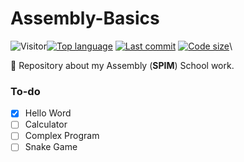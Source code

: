 # Assembly-Basics
![Visitor](https://visitor-badge.laobi.icu/badge?page_id=PineAppleGrits.Assembly-Basics)[![Top language](https://img.shields.io/github/languages/top/PineAppleGrits/Assembly-Basics)](https://github.com/PineAppleGrits/Assembly-Basics) [![Last commit](https://img.shields.io/github/last-commit/PineAppleGrits/Assembly-Basics)](https://github.com/PineAppleGrits/Assembly-Basics) [![Code size](https://img.shields.io/github/languages/code-size/PineAppleGrits/Assembly-Basics)](https://github.com/PineAppleGrits/Assembly-Basics)\

🚀 Repository about my Assembly (**SPIM**) School work.

### To-do

 - [x] Hello Word
 - [ ] Calculator
 - [ ] Complex Program
 - [ ] Snake Game
